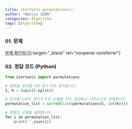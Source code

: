 ```yaml
---
title: itertools permutations()
author: "Woojin JEON"
categories: Algorithm
tags: [Algorithm]
---
```


### 01. 문제

[문제 확인하기](https://www.hackerrank.com/challenges/itertools-permutations/problem?isFullScreen=true){:target="_blank" rel="noopener noreferrer"}

### 02. 정답 코드 (Python)

```Python
from itertools import permutations

# 입력을 문자열 S와 정수 K로 분리합니다.
S, K = input().split()

# 문자열 S에서 길이가 K인 순열을 모두 생성하고 사전순으로 정렬합니다.
permutation_list = sorted(list(permutations(S, int(K))))

# 정렬된 순열을 출력합니다.
for i in permutation_list:
    print(''.join(i))
```
